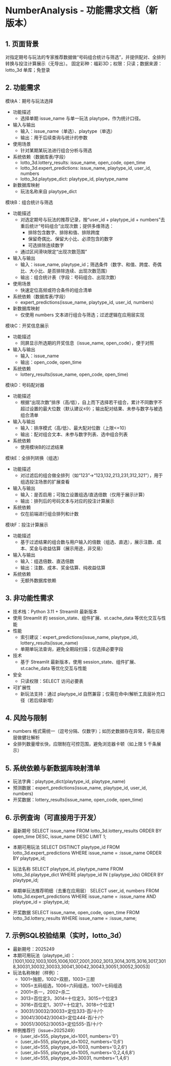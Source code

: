# NumberAnalysis - 功能需求文档（新版本）

## 1. 页面背景
对指定期号与玩法的专家推荐数据做“号码组合统计与筛选”，并提供配对、全排列转换与投注计算展示（无导出）。
固定彩种：福彩3D；权限：只读；数据来源：lotto_3d 单库；免登录

## 2. 功能需求

模块A：期号与玩法选择
- 功能描述
  - 选择单期 issue_name 与单一玩法 playtype，作为统计口径。
- 输入与输出
  - 输入：issue_name（单选）、playtype（单选）
  - 输出：用于后续查询与统计的参数
- 使用场景
  - 针对某期某玩法进行组合分析与筛选
- 系统依赖（数据库表/字段）
  - lotto_3d.lottery_results: issue_name, open_code, open_time
  - lotto_3d.expert_predictions: issue_name, playtype_id, user_id, numbers
  - lotto_3d.playtype_dict: playtype_id, playtype_name
- 新数据库映射
  - 玩法名称来自 playtype_dict


模块B：组合统计与筛选
- 功能描述
  - 对选定期号与玩法的推荐记录，按“user_id + playtype_id + numbers”去重后统计“号码组合”出现次数；提供多维筛选：
    - 排除包含数字、排除和值、排除跨度
    - 保留奇偶比、保留大小比、必须包含的数字
    - 可选排除连续数字
  - 通过区间滑块限定“出现次数范围”
- 输入与输出
  - 输入：issue_name, playtype_id；筛选条件（数字、和值、跨度、奇偶比、大小比、是否排除连续、出现次数范围）
  - 输出：组合统计表（字段：号码组合、出现次数）
- 使用场景
  - 快速定位高频或符合条件的组合清单
- 系统依赖（数据库表/字段）
  - expert_predictions(issue_name, playtype_id, user_id, numbers)
- 新数据库映射
  - 仅使用 numbers 文本进行组合与筛选；过滤逻辑在应用层实现

模块C：开奖信息展示
- 功能描述
  - 同屏显示所选期的开奖信息（issue_name, open_code），便于对照
- 输入与输出
  - 输入：issue_name
  - 输出：open_code, open_time
- 系统依赖
  - lottery_results(issue_name, open_code, open_time)

模块D：号码配对器
- 功能描述
  - 根据“出现次数”排序（高/低），自上而下选择若干组合，累计不同数字不超过设置的最大位数（默认建议≤9）；输出配对结果、未参与数字与被选组合清单
- 输入与输出
  - 输入：排序模式（高/低）、最大配对位数（上限<=10）
  - 输出：配对组合文本、未参与数字列表、选中组合列表
- 系统依赖
  - 使用模块B的过滤结果

模块E：全排列转换（组选）
- 功能描述
  - 对过滤后的组合做全排列（如“123”→“123,132,213,231,312,321”），用于组选投注场景的扩展查看
- 输入与输出
  - 输入：是否启用；可独立设置组选/直选倍数（仅用于展示计算）
  - 输出：排列后的号码文本与对应的投注计算展示
- 系统依赖
  - 仅在前端进行组合排列和计数

模块F：投注计算展示
- 功能描述
  - 基于过滤结果的组合数与用户输入的倍数（组选、直选），展示注数、成本、奖金与收益估算（展示用途，非交易）
- 输入与输出
  - 输入：组选倍数、直选倍数
  - 输出：注数、成本、奖金估算、纯收益估算
- 系统依赖
  - 无额外数据库依赖

## 3. 非功能性需求
- 技术栈：Python 3.11 + Streamlit 最新版本
- 使用 Streamlit 的 session_state、组件扩展、st.cache_data 等优化交互与性能
- 性能
  - 索引建议：expert_predictions(issue_name, playtype_id), lottery_results(issue_name)
  - 单期单玩法查询，避免全期段扫描；仅选择必要字段
- 技术
  - 基于 Streamlit 最新版本，使用 session_state、组件扩展、st.cache_data 等优化交互与性能
- 安全
  - 只读权限：SELECT 访问必要表
- 可扩展性
  - 新玩法支持：通过 playtype_id 自然兼容；仅需在命中/解析工具层补充口径（若后续新增）

## 4. 风险与限制

- numbers 格式需统一（逗号分隔、仅数字）；如历史数据存在异常，需在应用层做健壮解析
- 全排列数量增长快，应限制在可控范围，避免浏览器卡顿（如上限 5 千条展示）

## 5. 系统依赖与新数据库映射清单
- 玩法字典：playtype_dict(playtype_id, playtype_name)
- 预测数据：expert_predictions(issue_name, playtype_id, user_id, numbers)
- 开奖数据：lottery_results(issue_name, open_code, open_time)

## 6. 示例查询（可直接用于开发）
- 最新期号
SELECT issue_name FROM lotto_3d.lottery_results ORDER BY open_time DESC, issue_name DESC LIMIT 1;

- 本期可用玩法
SELECT DISTINCT playtype_id FROM lotto_3d.expert_predictions WHERE issue_name = :issue_name ORDER BY playtype_id;

- 玩法名称
SELECT playtype_id, playtype_name FROM lotto_3d.playtype_dict WHERE playtype_id IN (:playtype_ids) ORDER BY playtype_id;

- 单期单玩法推荐明细（去重在应用层）
SELECT user_id, numbers FROM lotto_3d.expert_predictions WHERE issue_name = :issue_name AND playtype_id = :playtype_id;

- 开奖数据
SELECT issue_name, open_code, open_time FROM lotto_3d.lottery_results WHERE issue_name = :issue_name;

## 7. 示例SQL校验结果（实时，lotto_3d）
- 最新期号：2025249
- 本期可用玩法（playtype_id）：[1001,1002,1003,1005,1006,1007,2001,2002,3013,3014,3015,3016,3017,3018,30031,30032,30033,30041,30042,30043,30051,30052,30053]
- 玩法名称映射（样例）：
  - 1001=独胆，1002=双胆，1003=三胆
  - 1005=五码组选，1006=六码组选，1007=七码组选
  - 2001=杀一，2002=杀二
  - 3013=百位定3，3014=十位定3，3015=个位定3
  - 3016=百位定1，3017=十位定1，3018=个位定1
  - 30031/30032/30033=定位3*3*3-百/十/个
  - 30041/30042/30043=定位4*4*4-百/十/个
  - 30051/30052/30053=定位5*5*5-百/十/个
- 样例推荐行（issue=2025249）
  - (user_id=555, playtype_id=1001, numbers='0')
  - (user_id=555, playtype_id=1002, numbers='0,6')
  - (user_id=555, playtype_id=1003, numbers='0,2,6')
  - (user_id=555, playtype_id=1005, numbers='0,2,4,6,8')
  - (user_id=555, playtype_id=30031, numbers='1,4,6')